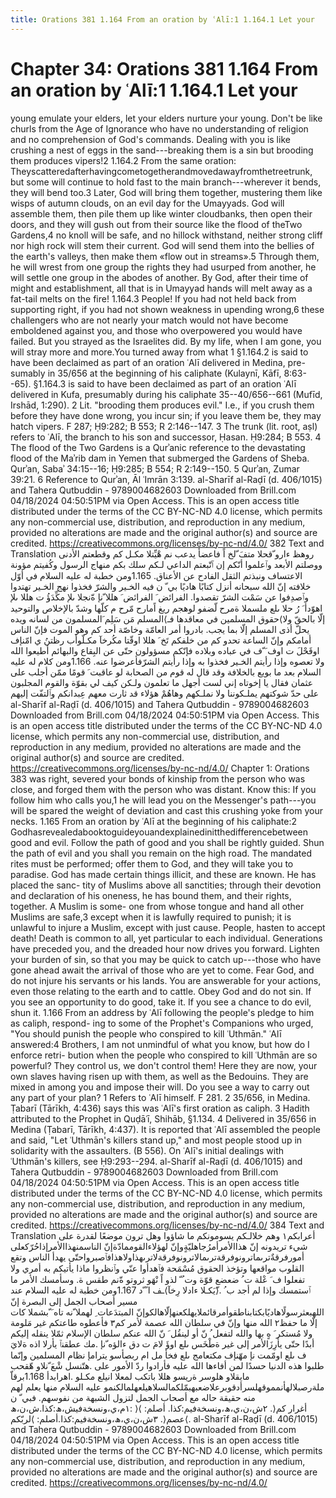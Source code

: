 ```yaml
---
title: Orations 381 1.164 From an oration by ʿAlī:1 1.164.1 Let your
---
```

# Chapter 34: Orations 381 1.164 From an oration by ʿAlī:1 1.164.1 Let your
young emulate your elders, let your elders nurture your young. Don't be
like churls from the Age of Ignorance who have no understanding of
religion and no comprehension of God's commands. Dealing with you is
like crushing a nest of eggs in the sand---breaking them is a sin but
brooding them produces vipers!2 1.164.2 From the same oration:
Theyscatteredafterhavingcometogetherandmovedawayfromthetreetrunk, but
some will continue to hold fast to the main branch---wherever it bends,
they will bend too.3 Later, God will bring them together, mustering them
like wisps of autumn clouds, on an evil day for the Umayyads. God will
assemble them, then pile them up like winter cloudbanks, then open their
doors, and they will gush out from their source like the flood of theTwo
Gardens,4 no knoll will be safe, and no hillock withstand, neither
strong cliff nor high rock will stem their current. God will send them
into the bellies of the earth's valleys, then make them «flow out in
streams».5 Through them, he will wrest from one group the rights they
had usurped from another, he will settle one group in the abodes of
another. By God, after their time of might and establishment, all that
is in Umayyad hands will melt away as a fat-tail melts on the fire!
1.164.3 People! If you had not held back from supporting right, if you
had not shown weakness in upending wrong,6 these challengers who are not
nearly your match would not have become emboldened against you, and
those who overpowered you would have failed. But you strayed as the
Israelites did. By my life, when I am gone, you will stray more and
more.You turned away from what 1 §1.164.2 is said to have been declaimed
as part of an oration ʿAlī delivered in Medina, pre- sumably in 35/656
at the beginning of his caliphate (Kulaynī, Kāfī, 8:63--65). §1.164.3 is
said to have been declaimed as part of an oration ʿAlī delivered in
Kufa, presumably during his caliphate 35--40/656--661 (Mufīd, Irshād,
1:290). 2 Lit. "brooding them produces evil." I.e., if you crush them
before they have done wrong, you incur sin; if you leave them be, they
may hatch vipers. F 287; Ḥ9:282; B 553; R 2:146--147. 3 The trunk (lit.
root, aṣl) refers to ʿAlī, the branch to his son and successor, Ḥasan.
Ḥ9:284; B 553. 4 The flood of the Two Gardens is a Qurʾanic reference to
the devastating flood of the Maʾrib dam in Yemen that submerged the
Gardens of Sheba. Qurʾan, Sabaʾ 34:15--16; Ḥ9:285; B 554; R 2:149--150.
5 Qurʾan, Zumar 39:21. 6 Reference to Qurʾan, Āl ʿImrān 3:139. al-Sharīf
al-Raḍī (d. 406/1015) and Tahera Qutbuddin - 9789004682603 Downloaded
from Brill.com 04/18/2024 04:50:51PM via Open Access. This is an open
access title distributed under the terms of the CC BY-NC-ND 4.0 license,
which permits any non-commercial use, distribution, and reproduction in
any medium, provided no alterations are made and the original author(s)
and source are credited.
https://creativecommons.org/licenses/by-nc-nd/4.0/ 382 Text and
Translation روهظ ءارو ّقحلا متفَ ّلخ اً فاعضأ يدعب نم هْيِّتلا مكـل كم وقطعتم
الأدنى ووصلتم الأبعد وٱعلموا أنّكم إن ٱتّبعتم الداعي لـكم سلك بكم منهاج
الرسول وكُفيتم مؤونة الاعتساف ونبذتم الثقل الفادح عن الأعناق. 1.165ومن
خطبة له عليه السلام في أوّل خلافته إنّ الله سبحانه أنزل كتابًا هاديًا بي ّ ن
فيه الخـير والشرّ فخذوا نهج الخـير تهتدوا وٱصدِفوا عن سَمْت الشرّ تقصدوا.
الفرائض َ الفرائض َ هللا ّنإ ةّنجلا ىلإ مكِّدَؤُ ت هللا ىلإ اهوّدأ َ رُ حلا ىلع
ملسملا ةمرح لّضفو لوهجم ريغ اًمارح مّرح م كلّها وشدّ بالإخلاص والتوحيد حقوق
المسلمين في معاقدها فـ⟩المسلم مَن سَلِم َالمسلمون من لسانه ويده⟨إلّا بالحقّ
ولا يحلّ أذى المسلم إلّا بما يجب. بادروا أمر العامّة وخاصّة أحد كم وهو الموت
فإنّ الناس أمامكم وإنّ الساعة تحدو كم من خلفكم تَخ َ هللا اوقّتا مكُرخآ
مكـلّوأب رظتنُ ي امّنإف اوقَحْلَ ت اوف َ ّف في عباده وبلاده فإنّكم مسؤولون حتّى
عن البِقاع والبهائم أطيعوا الله ولا تعصوه وإذا رأيتم الخـير فخذوا به وإذا
رأيتم الشرّفأعرضوا عنه. 1.166ومن كلام له عليه السلام بعد ما بويع بالخلافة
وقد قال له قوم من الصحابة لو عاقبت َ قومًا ممّن أجلب على عثمان فقال يا
إخوتاه إني لست أجهل ما تعلمون ولـكن كيف لي بقوّة والقوم المجلبون على حدّ
شوكتهم يملـكوننا ولا نملـكهم وهاهُمْ هؤلاء قد ثارت معهم عِبدانكم وٱلتفّت
إليهم al-Sharīf al-Raḍī (d. 406/1015) and Tahera Qutbuddin -
9789004682603 Downloaded from Brill.com 04/18/2024 04:50:51PM via Open
Access. This is an open access title distributed under the terms of the
CC BY-NC-ND 4.0 license, which permits any non-commercial use,
distribution, and reproduction in any medium, provided no alterations
are made and the original author(s) and source are credited.
https://creativecommons.org/licenses/by-nc-nd/4.0/ Chapter 1: Orations
383 was right, severed your bonds of kinship from the person who was
close, and forged them with the person who was distant. Know this: If
you follow him who calls you,1 he will lead you on the Messenger's
path---you will be spared the weight of deviation and cast this crushing
yoke from your necks. 1.165 From an oration by ʿAlī at the beginning of
his caliphate:2
Godhasrevealedabooktoguideyouandexplainedinitthedifferencebetween good
and evil. Follow the path of good and you shall be rightly guided. Shun
the path of evil and you shall you remain on the high road. The mandated
rites must be performed; offer them to God, and they will take you to
paradise. God has made certain things illicit, and these are known. He
has placed the sanc- tity of Muslims above all sanctities; through their
devotion and declaration of his oneness, he has bound them, and their
rights, together. A Muslim is some- one from whose tongue and hand all
other Muslims are safe,3 except when it is lawfully required to punish;
it is unlawful to injure a Muslim, except with just cause. People,
hasten to accept death! Death is common to all, yet particular to each
individual. Generations have preceded you, and the dreaded hour now
drives you forward. Lighten your burden of sin, so that you may be quick
to catch up---those who have gone ahead await the arrival of those who
are yet to come. Fear God, and do not injure his servants or his lands.
You are answerable for your actions, even those relating to the earth
and to cattle. Obey God and do not sin. If you see an opportunity to do
good, take it. If you see a chance to do evil, shun it. 1.166 From an
address by ʿAlī following the people's pledge to him as caliph, respond-
ing to some of the Prophet's Companions who urged, "You should punish
the people who conspired to kill ʿUthmān." ʿAlī answered:4 Brothers, I
am not unmindful of what you know, but how do I enforce retri- bution
when the people who conspired to kill ʿUthmān are so powerful? They
control us, we don't control them! Here they are now, your own slaves
having risen up with them, as well as the Bedouins. They are mixed in
among you and impose their will. Do you see a way to carry out any part
of your plan? 1 Refers to ʿAlī himself. F 281. 2 35/656, in Medina.
Ṭabarī (Tārīkh, 4:436) says this was ʿAlī's first oration as caliph. 3
Hadith attributed to the Prophet in Quḍāʿī, Shihāb, §1.134. 4 Delivered
in 35/656 in Medina (Ṭabarī, Tārīkh, 4:437). It is reported that ʿAlī
assembled the people and said, "Let ʿUthmān's killers stand up," and
most people stood up in solidarity with the assaulters. (B 556). On
ʿAlī's initial dealings with ʿUthmān's killers, see Ḥ9:293--294.
al-Sharīf al-Raḍī (d. 406/1015) and Tahera Qutbuddin - 9789004682603
Downloaded from Brill.com 04/18/2024 04:50:51PM via Open Access. This is
an open access title distributed under the terms of the CC BY-NC-ND 4.0
license, which permits any non-commercial use, distribution, and
reproduction in any medium, provided no alterations are made and the
original author(s) and source are credited.
https://creativecommons.org/licenses/by-nc-nd/4.0/ 384 Text and
Translation أعرابكم١ وهم خلالـكم يسومونكم ما شاؤوا وهل ترون موضعًا لقدرة
على شيء تريدونه إنّ هذاالأمرأمرُجاهليّةٍوإنّ لهؤلاءالقوممادّةإنّ
الناسمنهذاالأمرإذاحُرّكعلى
أمورفرقةٌترىماترونوفرقةترىمالاترونوفرقةلاترىهذاولاهذافٱصبرواحتّى يهدأ
الناس وتقع القلوب مواقعها وتؤخذ الحقوق مُسْمَحة فٱهدأوا عنّي وٱنظروا ماذا
يأتيكم به أمري ولا تفعلوا ف َ عْلة ت ُ ضعضع قوّة وت ُ ّ لذو اً نْهَو ثروتو
ةّنم طقس ة. وسأمسك الأمر ما ٱستمسك وإذا لم أجد ب ُ .⟨ّيَكـلا ءادلا رِخآ⟩ـف ا
ً ّد 1.167ومن خطبة له عليه السلام عند مسير أصحاب الجمل إلى البصرة إنّ
اللهبعثرسولًاهاديًابكتابناطقوأمرقائملايهلكعنهإلّاهالكوإنّ المبتدَعات ِ لهملا
ّنه تاه َ ّبشملا كات إلّا ما حفظ٢ الله منها وإنّ في سلطان الله عصمة لأمر
كم٣ فأعطوه طاعتكم غير مَلومة ولا مُستكر َ هٍ بها والله لتفعل ُ نّ أو لينقُل َ
نّ الله عنكم سلطان الإسلام ثمّلا ينقله إليكم أبدًا حتّى يأرِزَالأمر إلى غير
ةطْخَس ىلع اوؤَ لامَ ت دق ءالؤه ّنإ .مك عطقنٱ يأرلا اذه ةلايَ ف ىلع اومّمت نإ
مهّنإف مكتعامج ىلع فخأ مل ام ربصأسو يترامإ نظام المسلمين وإنّما طلبوا هذه
الدنيا حسدًا لمن أفاءها الله عليه فأرادوا ردّ الأمور على .هتّنسل شْعَ ّنلاو
هّقحب مايقلاو هلوسر ةريسو هللا باتكب لمعلا انيلع مكـلو .اهرابدأ 1.168برقاّ
ملةرصبلالهأنمموقهلسرأدقوبرعلاضعبهبمّلكمالسلاهيلعهلمالكنمو عليه السلام
منها يعلم لهم منه حقيقة حاله مع أصحاب الجمل لتزول الشبهة من نفوسهم. فبي
ّ ن ١م،ي،ونسخةفيش،ھ:كذا.ش،ن،ھ: ⟩أغرار كم⟨. ٢ش،ن،ي،ھ،ونسخةفيم:كذا. أصلم:
⟩عصم⟨. ٣ش،ن،ي،ھ،ونسخةفيم:كذا.أصلم: ⟩لربّكم⟨. al-Sharīf al-Raḍī
(d. 406/1015) and Tahera Qutbuddin - 9789004682603 Downloaded from
Brill.com 04/18/2024 04:50:51PM via Open Access. This is an open access
title distributed under the terms of the CC BY-NC-ND 4.0 license, which
permits any non-commercial use, distribution, and reproduction in any
medium, provided no alterations are made and the original author(s) and
source are credited. https://creativecommons.org/licenses/by-nc-nd/4.0/